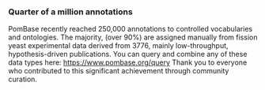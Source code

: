 ### Quarter of a million annotations
<!-- pombase_flags: frontpage -->
PomBase recently reached 250,000 annotations to controlled vocabularies and ontologies. The majority, (over 90%) are assigned manually from fission yeast experimental data derived from 3776, mainly low-throughput, hypothesis-driven publications.
You can query and combine any of these data types here: https://www.pombase.org/query
Thank you to everyone who contributed to this significant achievement through community curation.
